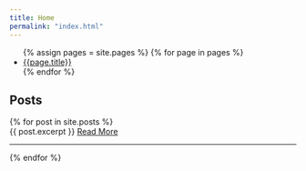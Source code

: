 ```yaml
---
title: Home
permalink: "index.html"
---
```


<nav>
<ul>
    {% assign pages = site.pages %}
    {% for page in pages %}
        <li><a href="{{page.url}}">{{page.title}}</a></li>
    {% endfor %}
</ul>
</nav>

## Posts

<div>
  {% for post in site.posts %}
    <div>
      {{ post.excerpt }}
      <a href="{{ post.url }}" target="_blank">Read More</a>
      <hr>
    </div>
  {% endfor %}
</div>
